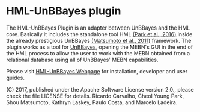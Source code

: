 # HML-UnBBayes plugin

The HML-UnBBayes Plugin is an adapter between UnBBayes and the HML core. Basically it includes the standalone tool HML [(Park et al., 2016)](http://ieeexplore.ieee.org/document/7528144/) inside the already prestigious UnBBayes [(Matsumoto et al., 2011)](http://citeseerx.ist.psu.edu/viewdoc/summary?doi=10.1.1.232.681) framework. 
The plugin works as a tool for [UnBBayes](https://sourceforge.net/projects/unbbayes/), opening the MEBN's GUI in the end of the HML process to allow the user to work with the MEBN obtained from a relational database using all of UnBBayes' MEBN capabilities.</p>

Please visit [HML-UnBBayes Webpage](https://hml-unbbayes.github.io/) for installation, developer and user guides.

(C) 2017, published under the Apache Software License version 2.0., please check the file LICENSE for details. Ricardo Carvalho, Cheol Young Park, Shou Matsumoto, Kathryn Laskey, Paulo Costa, and Marcelo Ladeira.
  
